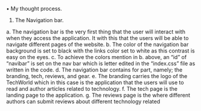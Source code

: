 •	My thought process.

1.	The Navigation bar.

a.	The navigation bar is the very first thing that the user will interact with when they access the application. It with this that the users will be able to navigate different pages of the website.
b.	The color of the navigation bar background is set to black with the links color set to white as this contrast is easy on the eyes.
c.	To achieve the colors mention in b. above, an “id” of “navibar” is set on the nav bar which is letter edited in the “index.css” file as written in the code.
d.	The navigation bar contains for part, namely; the branding, tech, reviews, and gear.
e.	The branding carries the logo of the TechWorld which in this case is the application that the users will use to read and author articles related to technology.
f.	The tech page is the landing page to the application.
g.	The reviews page is the where different authors can submit reviews about different technology related 



